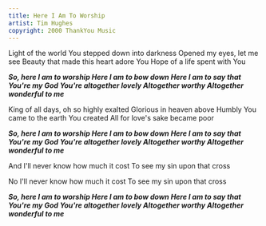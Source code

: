 ```yaml
---
title: Here I Am To Worship
artist: Tim Hughes
copyright: 2000 ThankYou Music
---
```

Light of the world
You stepped down into darkness
Opened my eyes, let me see
Beauty that made this heart adore You
Hope of a life spent with You

 ***So, here I am to worship
  Here I am to bow down
  Here I am to say that You're my God
  You're altogether lovely
  Altogether worthy
  Altogether wonderful to me***

King of all days, oh so highly exalted
Glorious in heaven above
Humbly You came to the earth You created
All for love's sake became poor

 ***So, here I am to worship
  Here I am to bow down
  Here I am to say that You're my God
  You're altogether lovely
  Altogether worthy
  Altogether wonderful to me***

And I'll never know how much it cost
To see my sin upon that cross

No I'll never know how much it cost
To see my sin upon that cross

 ***So, here I am to worship
  Here I am to bow down
  Here I am to say that You're my God
  You're altogether lovely
  Altogether worthy
  Altogether wonderful to me***